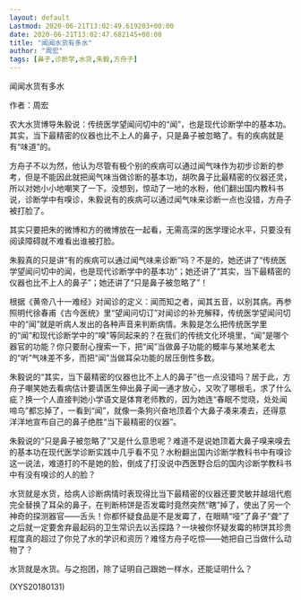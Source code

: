 ```yaml
---
layout: default
Lastmod: 2020-06-21T13:02:49.619203+00:00
date: 2020-06-21T13:02:47.682145+00:00
title: "闻闻水货有多水"
author: "周宏"
tags: [鼻子,诊断学,水货,朱毅,方舟子]
---
```


闻闻水货有多水

作者：周宏

农大水货博导朱毅说：传统医学望闻问切中的“闻”，也是现代诊断学中的基本功。其实，当下最精密的仪器也比不上人的鼻子，只是鼻子被忽略了。有的疾病就是有“味道”的。

方舟子不以为然，他认为尽管有极个别的疾病可以通过闻气味作为初步诊断的参考，但是不能因此就把闻气味当做诊断的基本功，胡吹鼻子比最精密的仪器还灵，所以对她小小地嘲笑了一下。没想到，惊动了一地的水粉，他们翻出国内教科书说，诊断学中有嗅诊，朱毅说有的疾病可以通过闻气味来诊断一点也没错，方舟子被打脸了。

其实只要把朱的微博和方的微博放在一起看，无需高深的医学理论水平，只要没有阅读障碍就不难看出谁被打脸。

朱毅真的只是讲“有的疾病可以通过闻气味来诊断”吗？不是的，她还讲了“传统医学望闻问切中的闻，也是现代诊断学中的基本功”；她还讲了“其实，当下最精密的仪器也比不上人的鼻子”；她还讲了“只是鼻子被忽略了”！

根据《黄帝八十一难经》对闻诊的定义：闻而知之者，闻其五音，以别其病。再参照明代徐春甫《古今医统》里“望闻问切订”对闻诊的补充解释，传统医学望闻问切中的“闻”就是听病人发出的各种声音来判断病情。朱毅是怎么把传统医学里的“闻”和现代诊断学中的“嗅”等同起来的？在我们的传统文化环境里，“闻”是哪个器官的功能？你只要耐心搜索一下，把“闻”当做鼻子功能的概率与某地某老太的“听”气味差不多，而把“闻”当做耳朵功能的居压倒性多数。

朱毅说的“其实，当下最精密的仪器也比不上人的鼻子”也一点没错吗？居于此，方舟子嘲笑她去看病估计要请医生伸出鼻子闻一通才放心，又吹了哪根毛，求了什么疵？换一个人直接判她小学语文是体育老师教的，因为她连“春眠不觉晓，处处闻啼鸟”都忘掉了，一看到“闻”，就像一条狗兴奋地顶着个大鼻子凑来凑去，还得意洋洋地宣布自己的鼻子绝胜“当下最精密的仪器”。

朱毅说的“只是鼻子被忽略了”又是什么意思呢？难道不是说她顶着大鼻子嗅来嗅去的基本功在现代医学诊断实践中几乎看不见？水粉翻出国内诊断学教科书中有嗅诊这一说法，难道打的不是她的脸，倒成了打没说中西医野合后的国内诊断学教科书中有没有嗅诊的人的脸？

水货就是水货，给病人诊断病情时表现得比当下最精密的仪器还要灵敏并越俎代庖完全替换了耳朵的鼻子，在判断柿饼是否发霉时竟然突然“瞎”掉了，使出了另一个神奇的探测器官——舌头！你都怀疑食品是不是发霉了，在眼睛“哑”了鼻子“聋”了之后就一定要舍弃最起码的卫生常识去以舌探路？一块被你怀疑发霉的柿饼其珍贵程度真的超过了你兑了水的学识和资历？难怪方舟子吃惊——她把自己当做什么动物了？

水货就是水货。与之抱团，除了证明自己跟她一样水，还能证明什么？

(XYS20180131)

